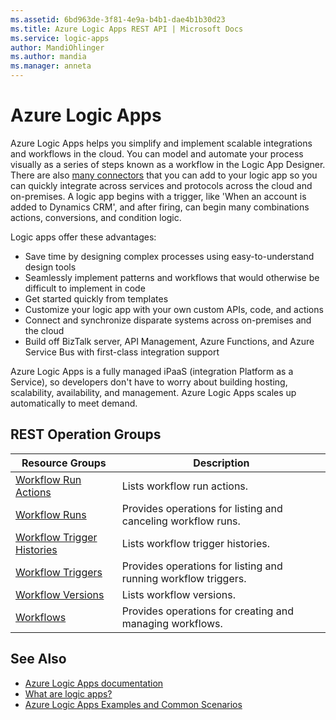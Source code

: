 ```yaml
---
ms.assetid: 6bd963de-3f81-4e9a-b4b1-dae4b1b30d23
ms.title: Azure Logic Apps REST API | Microsoft Docs
ms.service: logic-apps
author: MandiOhlinger
ms.author: mandia
ms.manager: anneta
---
```



# Azure Logic Apps

Azure Logic Apps helps you simplify and implement scalable integrations and workflows in the cloud. 
You can model and automate your process visually as a series of steps known as a workflow in the Logic App Designer. 
There are also [many connectors](https://docs.microsoft.com/azure/connectors/apis-list) 
that you can add to your logic app so you can quickly integrate across services 
and protocols across the cloud and on-premises. A logic app begins with a trigger, 
like 'When an account is added to Dynamics CRM', and after firing, 
can begin many combinations actions, conversions, and condition logic.

Logic apps offer these advantages:

- Save time by designing complex processes using easy-to-understand design tools
- Seamlessly implement patterns and workflows that would otherwise be difficult to implement in code
- Get started quickly from templates
- Customize your logic app with your own custom APIs, code, and actions
- Connect and synchronize disparate systems across on-premises and the cloud
- Build off BizTalk server, API Management, Azure Functions, and Azure Service Bus with first-class integration support

Azure Logic Apps is a fully managed iPaaS (integration Platform as a Service), 
so developers don't have to worry about building hosting, scalability, availability, and management. 
Azure Logic Apps scales up automatically to meet demand.

## REST Operation Groups

| Resource Groups                                                                          | Description                                                    |
|------------------------------------------------------------------------------------------|----------------------------------------------------------------|
| [Workflow Run Actions](~/docs-ref-autogen/logic/workflowrunactions.json)                 | Lists workflow run actions.                                    |
| [Workflow Runs](~/docs-ref-autogen/logic/workflowruns.json)                              | Provides operations for listing and canceling workflow runs.   |
| [Workflow Trigger Histories](~/docs-ref-autogen/logic/workflowtriggerhistories.json)     | Lists workflow trigger histories.                              |
| [Workflow Triggers](~/docs-ref-autogen/logic/workflowtriggers.json)                      | Provides operations for listing and running workflow triggers. |
| [Workflow Versions](~/docs-ref-autogen/logic/workflowversions.json)                      | Lists workflow versions.                                       |
| [Workflows](~/docs-ref-autogen/logic/workflows.json)	                                  | Provides operations for creating and managing workflows.       |


## See Also

- [Azure Logic Apps documentation](https://docs.microsoft.com/azure/logic-apps/)
- [What are logic apps?](https://docs.microsoft.com/azure/logic-apps/logic-apps-what-are-logic-apps)
- [Azure Logic Apps Examples and Common Scenarios](https://docs.microsoft.com/azure/logic-apps/logic-apps-examples-and-scenarios)
